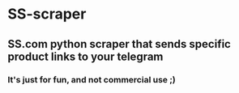 # SS-scraper
## SS.com python scraper that sends specific product links to your telegram
### It's just for fun, and not commercial use ;)
